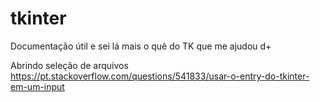 # tkinter
Documentação útil e sei lá mais o quê do TK que me ajudou d+

Abrindo seleção de arquivos
https://pt.stackoverflow.com/questions/541833/usar-o-entry-do-tkinter-em-um-input
